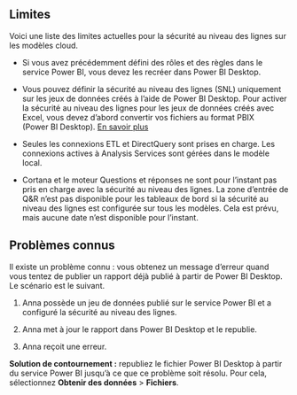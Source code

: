 ## <a name="limitations"></a>Limites

Voici une liste des limites actuelles pour la sécurité au niveau des lignes sur les modèles cloud.

* Si vous avez précédemment défini des rôles et des règles dans le service Power BI, vous devez les recréer dans Power BI Desktop.

* Vous pouvez définir la sécurité au niveau des lignes (SNL) uniquement sur les jeux de données créés à l’aide de Power BI Desktop. Pour activer la sécurité au niveau des lignes pour les jeux de données créés avec Excel, vous devez d’abord convertir vos fichiers au format PBIX (Power BI Desktop). [En savoir plus](../desktop-import-excel-workbooks.md)

* Seules les connexions ETL et DirectQuery sont prises en charge. Les connexions actives à Analysis Services sont gérées dans le modèle local.

* Cortana et le moteur Questions et réponses ne sont pour l’instant pas pris en charge avec la sécurité au niveau des lignes. La zone d’entrée de Q&R n’est pas disponible pour les tableaux de bord si la sécurité au niveau des lignes est configurée sur tous les modèles. Cela est prévu, mais aucune date n’est disponible pour l’instant.

## <a name="known-issues"></a>Problèmes connus

Il existe un problème connu : vous obtenez un message d’erreur quand vous tentez de publier un rapport déjà publié à partir de Power BI Desktop. Le scénario est le suivant.

1. Anna possède un jeu de données publié sur le service Power BI et a configuré la sécurité au niveau des lignes.

1. Anna met à jour le rapport dans Power BI Desktop et le republie.

1. Anna reçoit une erreur.

**Solution de contournement :** republiez le fichier Power BI Desktop à partir du service Power BI jusqu’à ce que ce problème soit résolu. Pour cela, sélectionnez **Obtenir des données** > **Fichiers**.
